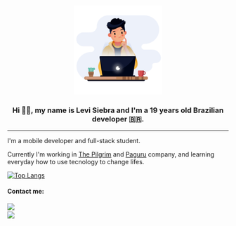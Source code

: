 <div align="center">
    <img src="https://github.com/Levils114/Levils114/blob/main/readme-gif.gif" width="40%"/>
</div>

<h3 align="center">Hi 👋🏼, my name is Levi Siebra and I'm a 19 years old Brazilian developer 🇧🇷.</h3>
<hr width="100%"/>

<p>I'm a mobile developer and full-stack student.</p> 
<p>Currently I'm working in <a href="https://thepilgrim.com.br/">The Pilgrim</a> and <a href="https://www.paguru.com.br/">Paguru</a> company, and learning everyday how to use tecnology to change lifes.</p>

[![Top Langs](https://github-readme-stats.vercel.app/api/top-langs/?username=Levils114&layout=compact)](https://github.com/anuraghazra/github-readme-stats)

<h4>Contact me:</h4>
  <a align="center" href="https://www.linkedin.com/in/levi-siebra/">
     <img src="https://camo.githubusercontent.com/ad0dcb9c417a834373f540824ff76604367ca4380b490f795735b4dc6afbfb41/68747470733a2f2f696d672e736869656c64732e696f2f62616467652f2d4c696e6b6564496e2d626c75653f7374796c653d666c61742d737175617265266c6f676f3d4c696e6b6564696e266c6f676f436f6c6f723d7768697465266c696e6b3d68747470733a2f2f7777772e6c696e6b6564696e2e636f6d2f696e2f7361756c6f6a6f61622f"/>
  </a>
  <br/>
  <a href="mailto:levils114@gmail.com">
     <img src="https://img.shields.io/badge/-levils114@gmail.com-red?style=flat-square&logo=levils114@gmail.comlogoColor=white&link=levils114@gmail.com" />
  </a>

